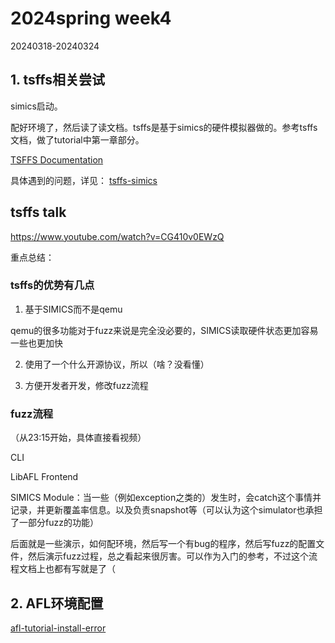 # 2024spring week4

20240318-20240324

## 1. tsffs相关尝试

simics启动。

配好环境了，然后读了读文档。tsffs是基于simics的硬件模拟器做的。参考tsffs文档，做了tutorial中第一章部分。

[TSFFS Documentation](https://intel.github.io/tsffs/tutorials/kernel-module/index.html)

具体遇到的问题，详见：
[tsffs-simics](../coding/tsffs-simics.md)


## tsffs talk

https://www.youtube.com/watch?v=CG410v0EWzQ

重点总结：

### tsffs的优势有几点

1. 基于SIMICS而不是qemu

qemu的很多功能对于fuzz来说是完全没必要的，SIMICS读取硬件状态更加容易一些也更加快

2. 使用了一个什么开源协议，所以（啥？没看懂）

3. 方便开发者开发，修改fuzz流程

### fuzz流程

（从23:15开始，具体直接看视频）

CLI

LibAFL Frontend

SIMICS Module：当一些（例如exception之类的）发生时，会catch这个事情并记录，并更新覆盖率信息。以及负责snapshot等（可以认为这个simulator也承担了一部分fuzz的功能）

后面就是一些演示，如何配环境，然后写一个有bug的程序，然后写fuzz的配置文件，然后演示fuzz过程，总之看起来很厉害。可以作为入门的参考，不过这个流程文档上也都有写就是了（

## 2. AFL环境配置

[afl-tutorial-install-error](../coding/afl-tutorial-install-error.md)